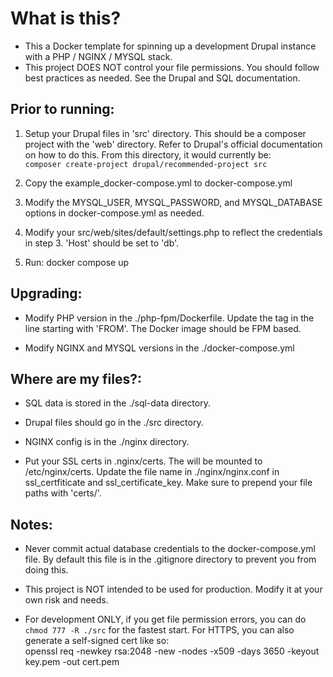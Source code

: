 # What is this?
- This a Docker template for spinning up a development Drupal instance with a PHP / NGINX / MYSQL stack.  
- This project DOES NOT control your file permissions. You should follow best practices as needed. See the Drupal and SQL documentation.  
  
## Prior to running:  
1. Setup your Drupal files in 'src' directory. This should be a composer project with the 'web' directory. Refer to Drupal's official documentation on how to do this. From this directory, it would currently be:  
`composer create-project drupal/recommended-project src`  
  
2. Copy the example_docker-compose.yml to docker-compose.yml    
  
3. Modify the MYSQL_USER, MYSQL_PASSWORD, and MYSQL_DATABASE options in docker-compose.yml as needed.  
  
3. Modify your src/web/sites/default/settings.php to reflect the credentials in step 3. 'Host' should be set to 'db'.  
  
4. Run: docker compose up  
  
## Upgrading:  
- Modify PHP version in the ./php-fpm/Dockerfile. Update the tag in the line starting with 'FROM'. The Docker image should be FPM based.  
  
- Modify NGINX and MYSQL versions in the ./docker-compose.yml  
  
## Where are my files?: 
- SQL data is stored in the ./sql-data directory.  
  
- Drupal files should go in the ./src directory.  
  
- NGINX config is in the ./nginx directory.  

- Put your SSL certs in .nginx/certs. The will be mounted to /etc/nginx/certs. Update the file name in ./nginx/nginx.conf in ssl_certfiticate and ssl_certificate_key. Make sure to prepend your file paths with 'certs/'.

## Notes:  
- Never commit actual database credentials to the docker-compose.yml file. By default this file is in the .gitignore directory to prevent you from doing this.  
  
- This project is NOT intended to be used for production. Modify it at your own risk and needs.  
  
- For development ONLY, if you get file permission errors, you can do `chmod 777 -R ./src` for the fastest start. For HTTPS, you can also generate a self-signed cert like so:  
openssl req -newkey rsa:2048 -new -nodes -x509 -days 3650 -keyout key.pem -out cert.pem